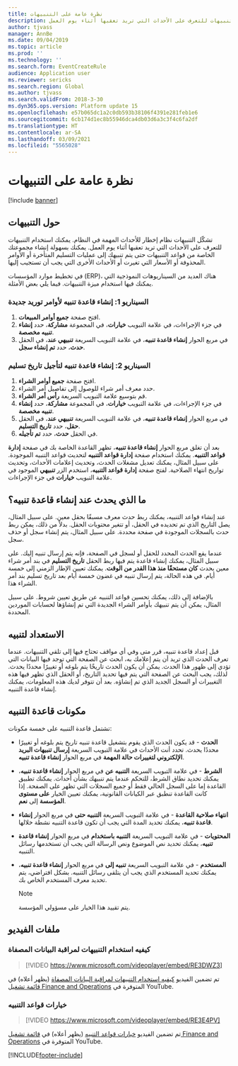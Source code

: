 ```yaml
---
title: نظرة عامة على التنبيهات
description: يقدم هذا الموضوع معلومات عامة حول التنبيهات. يمكنك استخدام التنبيهات للتعرف على الأحداث التي تريد تعقبها أثناء يوم العمل.
author: tjvass
manager: AnnBe
ms.date: 09/04/2019
ms.topic: article
ms.prod: ''
ms.technology: ''
ms.search.form: EventCreateRule
audience: Application user
ms.reviewer: sericks
ms.search.region: Global
ms.author: tjvass
ms.search.validFrom: 2018-3-30
ms.dyn365.ops.version: Platform update 15
ms.openlocfilehash: e57b065dc1a2c0db593b38106f4391e281feb1e6
ms.sourcegitcommit: 6cb174d1ec8b55946dca4db03d6a3c3f4c6fa2df
ms.translationtype: HT
ms.contentlocale: ar-SA
ms.lasthandoff: 03/09/2021
ms.locfileid: "5565028"
---
```

# <a name="alerts-overview"></a>نظرة عامة على التنبيهات

[!include [banner](../includes/banner.md)]

## <a name="about-alerts"></a>حول التنبيهات
تشكّل التنبيهات نظام إخطار للأحداث المهمة في النظام. يمكنك استخدام التنبيهات للتعرف على الأحداث التي تريد تعقبها أثناء يوم العمل. يمكنك بسهولة إنشاء مجموعتك الخاصة من قواعد التنبيهات حتى يتم تنبيهك إلى عمليات التسليم المتأخرة أو الأوامر المحذوفة أو الأسعار التي تغيرت أو الأحداث الأخرى التي يجب أن تستجيب إليها.

في تخطيط موارد المؤسسات (ERP)، هناك العديد من السيناريوهات النموذجية التي يمكنك فيها استخدام ميزة التنبيهات. فيما يلي بعض الأمثلة.

### <a name="scenario-1-create-an-alert-rule-for-new-sales-orders"></a>السيناريو 1: إنشاء قاعدة تنبيه لأوامر توريد جديدة

1. افتح صفحة **جميع أوامر المبيعات**.
2. في جزء الإجراءات، في علامة التبويب **خيارات**، في المجموعة **مشاركة**، حدد **إنشاء تنبيه مخصصة**.
3. في مربع الحوار **إنشاء قاعدة تنبيه**، في علامة التبويب السريعة **تنبيهي عند**، في الحقل **حدث**، حدد **تم إنشاء سجل**.

### <a name="scenario-2-create-an-alert-rule-for-postponement-of-a-delivery-date"></a>السيناريو 2: إنشاء قاعدة تنبيه لتأجيل تاريخ تسليم

1. افتح صفحة **جميع أوامر الشراء**.
2. حدد معرف أمر شراء للوصول إلى تفاصيل أمر الشراء.
3. قم بتوسيع علامة التبويب السريعة **رأس أمر الشراء**.
4. في جزء الإجراءات، في علامة التبويب **خيارات**، في المجموعة **مشاركة**، حدد **إنشاء تنبيه مخصصة**.
5. في مربع الحوار **إنشاء قاعدة تنبيه**، في علامة التبويب السريعة **تنبيهي عند**، في الحقل **حقل**، حدد **تاريخ التسليم**.
6. في الحقل **حدث**، حدد **تم تأجيله**.
    
بعد أن تغلق مربع الحوار **إنشاء قاعدة تنبيه**، تظهر القاعدة الخاصة بك في صفحة **إدارة قواعد التنبيه**. يمكنك استخدام صفحة **إدارة قواعد التنبيه** لتحديث قواعد التنبيه الموجودة. على سبيل المثال، يمكنك تعديل مشغلات الحدث، وتحديث إعلامات الأحداث، وتحديث تواريخ انتهاء الصلاحية. لفتح صفحة **إدارة قواعد التنبيه**، استخدم الزر **تنبيهي** الموجود في علامة التبويب **خيارات** في جزء الإجراءات.

## <a name="what-occurs-when-an-alert-rule-is-created"></a>ما الذي يحدث عند إنشاء قاعدة تنبيه؟

عند إنشاء قواعد التنبيه، يمكنك ربط حدث معرف مسبقًا بحقل معين. على سبيل المثال، يصل التاريخ الذي تم تحديده في الحقل، أو تتغير محتويات الحقل. بدلاً من ذلك، يمكن ربط حدث بالسجلات الموجودة في صفحة محددة. على سبيل المثال، يتم إنشاء سجل أو حذف سجل.

عندما يقع الحدث المحدد للحقل أو لسجل في الصفحة، فإنه يتم إرسال تنبيه إليك. على سبيل المثال، يمكنك إنشاء قاعدة يتم فيها ربط الحقل **تاريخ التسليم** في بند أمر شراء معين بحدث **كان مستحقًا منذ هذا القدر من الوقت‬**. يمكنك تعيين الإطار الزمني إلى خمسة أيام. في هذه الحالة، يتم إرسال تنبيه في غضون خمسة أيام بعد تاريخ تسليم بند أمر الشراء هذا.

بالإضافة إلى ذلك، يمكنك تحسين قواعد التنبيه عن طريق تعيين شروط. على سبيل المثال، يمكن أن يتم تنبيهك بأوامر الشراء الجديدة التي تم إنشاؤها لحسابات الموردين المحددة.

## <a name="preparing-for-an-alert"></a>الاستعداد لتنبيه

قبل إعداد قاعدة تنبيه، قرر متى وفي أي مواقف تحتاج فيها إلى تلقي التنبيهات. عندما تعرف الحدث الذي تريد أن يتم إعلامك به، ابحث عن الصفحة التي توجد فيها البيانات التي تؤدي إلى ظهور هذا الحدث. يمكن أن يكون الحدث تاريخًا يتم بلوغه أو تغييرًا محددًا يحدث. لذلك، يجب البحث عن الصفحة التي يتم فيها تحديد التاريخ، أو الحقل الذي تظهر فيها هذه التغييرات أو السجل الجديد الذي تم إنشاؤه. بعد أن تتوفر لديك هذه المعلومات، يمكنك إنشاء قاعدة التنبيه.

## <a name="components-of-an-alert-rule"></a>مكونات قاعدة التنبيه

تشتمل قاعدة التنبيه على خمسة مكونات:

- **الحدث** - قد يكون الحدث الذي يقوم بتشغيل قاعدة تنبيه تاريخ يتم بلوغه أو تغييرًا محددًا يحدث. تحدد أنت الأحداث في علامة التبويب السريعة **إرسال تنبيهات البريد الإلكتروني لتغييرات حالة المهمة** في مربع الحوار **إنشاء قاعدة تنبيه**.
- **الشرط** - في علامة التبويب السريعة **التنبيه عن‬** في مربع الحوار **إنشاء قاعدة تنبيه**، يمكنك تحديد نطاق الشرط، للتحكم عندما يتم تنبيهك بشأن أحداث. يمكنك تطبيق القاعدة إما على السجل الحالي فقط أو جميع السجلات التي تظهر على الصفحة. إذا كانت القاعدة تنطبق عبر الكيانات القانونية، يمكنك تعيين الخيار **على مستوى المؤسسة** إلى **نعم**.
- **انتهاء صلاحية القاعدة** - في علامة التبويب السريعة **التنبيه حتى‬** في مربع الحوار **إنشاء قاعدة تنبيه**، يمكنك تحديد المدة التي يجب أن تكون قاعدة التنبيه نشطة خلالها.
- **المحتويات** - في علامة التبويب السريعة **‏‫التنبيه باستخدام‬** في مربع الحوار **إنشاء قاعدة تنبيه**، يمكنك تحديد نص الموضوع ونص الرسالة التي يجب أن تستخدمها رسائل التنبيه.
- **المستخدم** - في علامة التبويب السريعة **تنبيه إلى‬** في مربع الحوار **إنشاء قاعدة تنبيه**، يمكنك تحديد المستخدم الذي يجب أن يتلقى رسائل التنبيه. بشكل افتراضي، يتم تحديد معرف المستخدم الخاص بك.

    > [!NOTE]
    > يتم تقييد هذا الخيار على مسؤولي المؤسسة.

## <a name="videos"></a>ملفات الفيديو

### <a name="how-to-use-alerts-to-monitor-filtered-data"></a>كيفيه استخدام التنبيهات لمراقبة البيانات المصفاة

> [!VIDEO https://www.microsoft.com/videoplayer/embed/RE3DWZ3]

تم تضمين الفيديو [كيفيه استخدام التنبيهات لمراقبة البيانات المصفاة](https://youtu.be/ZYKMcv6kl9s) (يظهر أعلاه) في [قائمة تشغيل Finance and Operations](https://www.youtube.com/playlist?list=PLcakwueIHoT_SYfIaPGoOhloFoCXiUSyW) المتوفرة في YouTube.

### <a name="alert-rule-options"></a>خيارات قواعد التنبيه

> [!VIDEO https://www.microsoft.com/videoplayer/embed/RE3E4PV]

تم تضمين الفيديو [خيارات قواعد التنبيه](https://youtu.be/cpzimwOjicM) (يظهر أعلاه) في [قائمة تشغيل Finance and Operations](https://www.youtube.com/playlist?list=PLcakwueIHoT_SYfIaPGoOhloFoCXiUSyW) المتوفرة في YouTube.




[!INCLUDE[footer-include](../../../includes/footer-banner.md)]